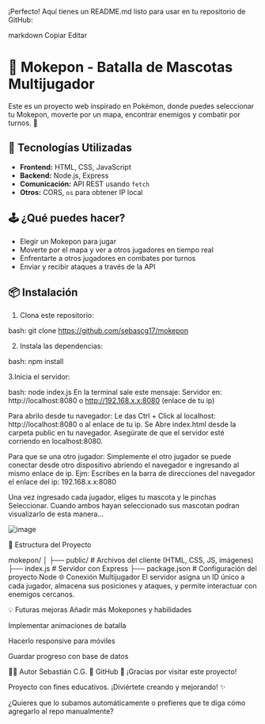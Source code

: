 ¡Perfecto! Aquí tienes un README.md listo para usar en tu repositorio de GitHub:

markdown
Copiar
Editar
# 🐾 Mokepon - Batalla de Mascotas Multijugador

Este es un proyecto web inspirado en Pokémon, donde puedes seleccionar tu Mokepon, moverte por un mapa, encontrar enemigos y combatir por turnos. 🚀

## 🔧 Tecnologías Utilizadas

- **Frontend:** HTML, CSS, JavaScript
- **Backend:** Node.js, Express
- **Comunicación:** API REST usando `fetch`
- **Otros:** CORS, `os` para obtener IP local

## 🕹️ ¿Qué puedes hacer?

- Elegir un Mokepon para jugar
- Moverte por el mapa y ver a otros jugadores en tiempo real
- Enfrentarte a otros jugadores en combates por turnos
- Enviar y recibir ataques a través de la API

## 📦 Instalación

1. Clona este repositorio:

bash:
git clone https://github.com/sebascg17/mokepon


2. Instala las dependencias:

bash:
npm install

3.Inicia el servidor:

bash:
node index.js
En la terminal sale este mensaje: 
Servidor en: http://localhost:8080 o http://192.168.x.x:8080 (enlace de tu ip)

Para abrilo desde tu navegador:
Le das Ctrl + Click al localhost: http://localhost:8080 o al enlace de tu ip.
Se Abre index.html desde la carpeta public en tu navegador. Asegúrate de que el servidor esté corriendo en localhost:8080.

Para que se una otro jugador:
Simplemente el otro jugador se puede conectar desde otro dispositivo abriendo el navegador e ingresando al mismo enlace de ip.
Ejm: Escribes en la barra de direcciones del navegador el enlace del ip:
192.168.x.x:8080 

Una vez ingresado cada jugador, eliges tu mascota y le pinchas Seleccionar.
Cuando ambos hayan seleccionado sus mascotan podran visualizarlo de esta manera...

![image](https://github.com/user-attachments/assets/bbd78d77-eaf2-45d7-8bb7-9cc29f3e1a08)


📂 Estructura del Proyecto

mokepon/
│
├── public/              # Archivos del cliente (HTML, CSS, JS, imágenes)
├── index.js             # Servidor con Express
├── package.json         # Configuración del proyecto Node
🌐 Conexión Multijugador
El servidor asigna un ID único a cada jugador, almacena sus posiciones y ataques, y permite interactuar con enemigos cercanos.

💡 Futuras mejoras
Añadir más Mokepones y habilidades

Implementar animaciones de batalla

Hacerlo responsive para móviles

Guardar progreso con base de datos

👨‍💻 Autor
Sebastián C.G.
📍 GitHub
🚀 ¡Gracias por visitar este proyecto!

Proyecto con fines educativos. ¡Diviértete creando y mejorando! ✨


¿Quieres que lo subamos automáticamente o prefieres que te diga cómo agregarlo al repo manualmente?






